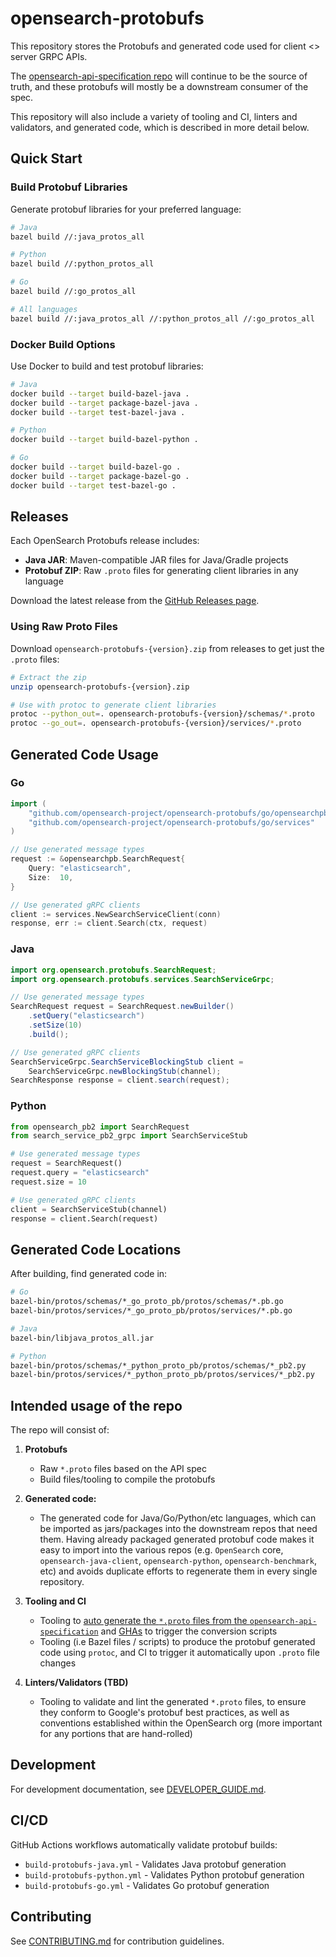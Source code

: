 # opensearch-protobufs

This repository stores the Protobufs and generated code used for client <> server GRPC APIs.

The [opensearch-api-specification repo](https://github.com/opensearch-project/opensearch-api-specification) will continue to be the source of truth, and these protobufs will mostly be a downstream consumer of the spec.

This repository will also include a variety of tooling and CI, linters and validators, and generated code, which is described in more detail below.

## Quick Start

### Build Protobuf Libraries

Generate protobuf libraries for your preferred language:

```bash
# Java
bazel build //:java_protos_all

# Python
bazel build //:python_protos_all

# Go
bazel build //:go_protos_all

# All languages
bazel build //:java_protos_all //:python_protos_all //:go_protos_all
```

### Docker Build Options

Use Docker to build and test protobuf libraries:

```bash
# Java
docker build --target build-bazel-java .
docker build --target package-bazel-java .
docker build --target test-bazel-java .

# Python
docker build --target build-bazel-python .

# Go
docker build --target build-bazel-go .
docker build --target package-bazel-go .
docker build --target test-bazel-go .
```

## Releases

Each OpenSearch Protobufs release includes:

- **Java JAR**: Maven-compatible JAR files for Java/Gradle projects
- **Protobuf ZIP**: Raw `.proto` files for generating client libraries in any language

Download the latest release from the [GitHub Releases page](https://github.com/opensearch-project/opensearch-protobufs/releases).

### Using Raw Proto Files

Download `opensearch-protobufs-{version}.zip` from releases to get just the `.proto` files:

```bash
# Extract the zip
unzip opensearch-protobufs-{version}.zip

# Use with protoc to generate client libraries
protoc --python_out=. opensearch-protobufs-{version}/schemas/*.proto
protoc --go_out=. opensearch-protobufs-{version}/services/*.proto
```

## Generated Code Usage

### Go

```go
import (
    "github.com/opensearch-project/opensearch-protobufs/go/opensearchpb"
    "github.com/opensearch-project/opensearch-protobufs/go/services"
)

// Use generated message types
request := &opensearchpb.SearchRequest{
    Query: "elasticsearch",
    Size:  10,
}

// Use generated gRPC clients
client := services.NewSearchServiceClient(conn)
response, err := client.Search(ctx, request)
```

### Java

```java
import org.opensearch.protobufs.SearchRequest;
import org.opensearch.protobufs.services.SearchServiceGrpc;

// Use generated message types
SearchRequest request = SearchRequest.newBuilder()
    .setQuery("elasticsearch")
    .setSize(10)
    .build();

// Use generated gRPC clients
SearchServiceGrpc.SearchServiceBlockingStub client =
    SearchServiceGrpc.newBlockingStub(channel);
SearchResponse response = client.search(request);
```

### Python

```python
from opensearch_pb2 import SearchRequest
from search_service_pb2_grpc import SearchServiceStub

# Use generated message types
request = SearchRequest()
request.query = "elasticsearch"
request.size = 10

# Use generated gRPC clients
client = SearchServiceStub(channel)
response = client.Search(request)
```

## Generated Code Locations

After building, find generated code in:

```bash
# Go
bazel-bin/protos/schemas/*_go_proto_pb/protos/schemas/*.pb.go
bazel-bin/protos/services/*_go_proto_pb/protos/services/*.pb.go

# Java
bazel-bin/libjava_protos_all.jar

# Python
bazel-bin/protos/schemas/*_python_proto_pb/protos/schemas/*_pb2.py
bazel-bin/protos/services/*_python_proto_pb/protos/services/*_pb2.py
```

## Intended usage of the repo

The repo will consist of:

1. **Protobufs**
    - Raw `*.proto` files based on the API spec
    - Build files/tooling to compile the protobufs

2. **Generated code:**
    - The generated code for Java/Go/Python/etc languages, which can be imported as jars/packages into the downstream repos that need them. Having already packaged generated protobuf code makes it easy to import into the various repos (e.g. `OpenSearch` core, `opensearch-java-client`, `opensearch-python`, `opensearch-benchmark`, etc) and avoids duplicate efforts to regenerate them in every single repository.

3. **Tooling and CI**
    - Tooling to [auto generate the `*.proto` files from the `opensearch-api-specification`](https://github.com/opensearch-project/opensearch-api-specification/issues/677) and [GHAs](https://github.com/opensearch-project/opensearch-api-specification/issues/653) to trigger the conversion scripts
    - Tooling (i.e Bazel files / scripts) to produce the protobuf generated code using `protoc`, and CI to trigger it automatically upon `.proto` file changes

4. **Linters/Validators (TBD)**
    - Tooling to validate and lint the generated `*.proto` files, to ensure they conform to Google's protobuf best practices, as well as conventions established within the OpenSearch org (more important for any portions that are hand-rolled)

## Development

For development documentation, see [DEVELOPER_GUIDE.md](./DEVELOPER_GUIDE.md).

## CI/CD

GitHub Actions workflows automatically validate protobuf builds:
- `build-protobufs-java.yml` - Validates Java protobuf generation
- `build-protobufs-python.yml` - Validates Python protobuf generation
- `build-protobufs-go.yml` - Validates Go protobuf generation

## Contributing

See [CONTRIBUTING.md](./CONTRIBUTING.md) for contribution guidelines.
